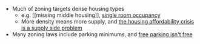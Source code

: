 - Much of zoning targets dense housing types
	- e.g. [[missing middle housing]], [single room occupancy](single%20room%20occupancy)
	- More density means more supply, and [the housing affordability crisis is a supply side problem](the%20housing%20affordability%20crisis%20is%20a%20supply%20side%20problem.md)
- Many zoning laws include parking minimums, and [free parking isn't free](free%20parking%20isn't%20free.md)